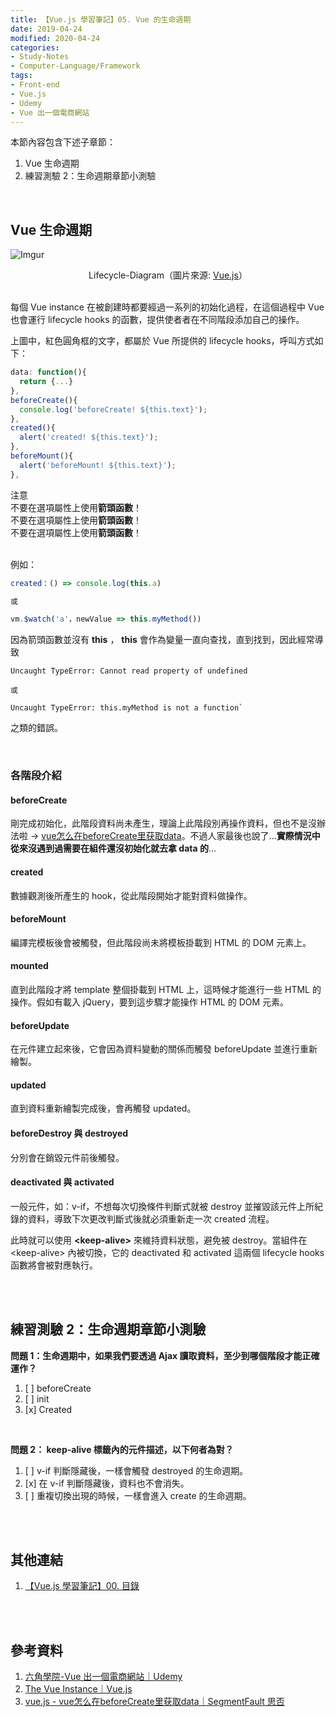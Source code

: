 ```yaml
---
title: 【Vue.js 學習筆記】05. Vue 的生命週期
date: 2019-04-24
modified: 2020-04-24
categories:
- Study-Notes
- Computer-Language/Framework
tags:
- Front-end
- Vue.js
- Udemy 
- Vue 出一個電商網站 
--- 
```


本節內容包含下述子章節：
1. Vue 生命週期
2. 練習測驗 2：生命週期章節小測驗

<!--more-->
<br>

## Vue 生命週期

![Imgur](https://i.imgur.com/vDihCVx.png)
<center class="imgtext"> Lifecycle-Diagram（圖片來源: <a href="https://vuejs.org/v2/guide/instance.html#Lifecycle-Diagram" class="imgtext">Vue.js</a>）</center>

<br>

每個 Vue instance 在被創建時都要經過一系列的初始化過程，在這個過程中 Vue 也會運行  <span class='highlighting'>lifecycle hooks</span> 的函數，提供使者者在不同階段添加自己的操作。


上圖中，紅色圓角框的文字，都屬於 Vue 所提供的 lifecycle hooks，呼叫方式如下：
```javascript
data: function(){
  return {...}
},
beforeCreate(){
  console.log('beforeCreate! ${this.text}');
},
created(){
  alert('created! ${this.text}');
},
beforeMount(){
  alert('beforeMount! ${this.text}');
},
```
<div class="alert danger">
<div class="head">注意</div>
不要在選項屬性上使用<b>箭頭函數</b>！<br>
不要在選項屬性上使用<b>箭頭函數</b>！<br>
不要在選項屬性上使用<b>箭頭函數</b>！<br>
</div>

<br>例如：

```javascript
created：() => console.log(this.a)

或

vm.$watch('a'，newValue => this.myMethod())
```

因為箭頭函數並沒有 **this** ， **this**  會作為變量一直向查找，直到找到，因此經常導致 
```
Uncaught TypeError: Cannot read property of undefined

或 

Uncaught TypeError: this.myMethod is not a function`
```
之類的錯誤。

<br>

### 各階段介紹

#### **beforeCreate**
剛完成初始化，此階段資料尚未產生，理論上此階段別再操作資料，但也不是沒辦法啦 → [vue怎么在beforeCreate里获取data](https://segmentfault.com/q/1010000012331476)。不過人家最後也說了...**實際情況中從來沒遇到過需要在組件還沒初始化就去拿 data 的**...

#### **created**
數據觀測後所產生的 hook，從此階段開始才能對資料做操作。

#### **beforeMount**
編譯完模板後會被觸發，但此階段尚未將模板掛載到 HTML 的 DOM 元素上。

#### **mounted**
直到此階段才將 template 整個掛載到 HTML 上，這時候才能進行一些 HTML 的操作。假如有載入 jQuery，要到這步驟才能操作 HTML 的 DOM 元素。

#### **beforeUpdate**
在元件建立起來後，它會因為資料變動的關係而觸發 beforeUpdate 並進行重新繪製。

#### **updated**
直到資料重新繪製完成後，會再觸發 updated。

#### **beforeDestroy** 與 **destroyed**
分別會在銷毀元件前後觸發。

#### **deactivated** 與 **activated**
一般元件，如：v-if，不想每次切換條件判斷式就被 destroy 並摧毀該元件上所紀錄的資料，導致下次更改判斷式後就必須重新走一次 created 流程。

此時就可以使用 **\<keep-alive\>** 來維持資料狀態，避免被 destroy。當組件在 \<keep-alive\>  內被切換，它的 deactivated 和 activated 這兩個 lifecycle hooks 函數將會被對應執行。

<br><br>

## 練習測驗 2：生命週期章節小測驗
**問題 1：生命週期中，如果我們要透過 Ajax 讀取資料，至少到哪個階段才能正確運作？**  
1. [ ] beforeCreate  
2. [ ] init  
3. [x] Created  

<br>

**問題 2： keep-alive 標籤內的元件描述，以下何者為對？**  
1. [ ] v-if 判斷隱藏後，一樣會觸發 destroyed 的生命週期。  
2. [x] 在 v-if 判斷隱藏後，資料也不會消失。  
3. [ ] 重複切換出現的時候，一樣會進入 create  的生命週期。  

<br><br>  

## 其他連結
1. [【Vue.js 學習筆記】00. 目錄](/Vue-Study-Notes-Contents/)


<br><br>

## 參考資料
1. [六角學院-Vue 出一個電商網站｜Udemy](https://www.udemy.com/vue-hexschool/)
2. [The Vue Instance｜Vue.js](https://vuejs.org/v2/guide/instance.html)
3. [vue.js - vue怎么在beforeCreate里获取data｜SegmentFault 思否](https://segmentfault.com/q/1010000012331476)
